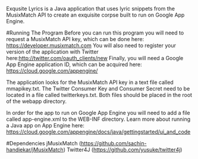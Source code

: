 Exqusite Lyrics is a Java application that uses lyric snippets from the MusixMatch API to create an exquisite corpse built to run on Google App Engine.

#Running The Program
Before you can run this program you will need to request a MusixMatch API key, which can be done here: https://developer.musixmatch.com
You will also need to register your version of the application with Twitter here:http://twitter.com/oauth_clients/new
Finally, you will need a Google App Engine application ID, which can be acquired here: https://cloud.google.com/appengine/

The application looks for the MusixMatch API key in a text file called mmapikey.txt. The Twitter Consumer Key and Consumer Secret need to be located in a file called twitterkeys.txt. Both files should be placed in the root of the webapp directory.

In order for the app to run on Google App Engine you will need to add a file called app-engine.xml to the WEB-INF directory. Learn more about running a Java app on App Engine here: https://cloud.google.com/appengine/docs/java/gettingstarted/ui_and_code 

#Dependencies
jMusixMatch (https://github.com/sachin-handiekar/jMusixMatch)
Twitter4J (https://github.com/yusuke/twitter4j)
